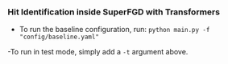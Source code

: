 ### Hit Identification inside SuperFGD with Transformers

- To run the baseline configuration, run:
`python main.py -f "config/baseline.yaml"`

 -To run in test mode, simply add a `-t` argument above.
